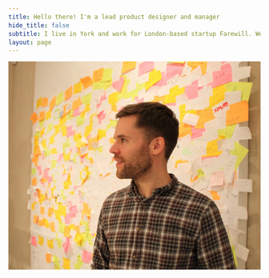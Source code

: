 ```yaml
---
title: Hello there! I'm a lead product designer and manager
hide_title: false
subtitle: I live in York and work for London-based startup Farewill. We're changing the way the world deals with death.
layout: page
---
```



![alt text](/images/tom-sticky-notes.jpg "Logo Title Text 1")